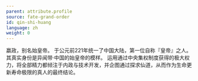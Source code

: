 ```yaml
---
parent: attribute.profile
source: fate-grand-order
id: qin-shi-huang
language: zh
weight: 0
---
```


嬴政，别名始皇帝。
于公元前221年统一了中国大陆，第一位自称『皇帝』之人。
其真实身份是异闻带·中国的始皇帝的模样。
运用通过中央集权制度获得的极大权力，将全部精力都倾注于内政与技术开发，并企图通过探求仙道，从而作为生命更新寿命极限的真人的最终结论。
